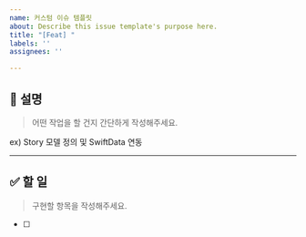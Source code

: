 ```yaml
---
name: 커스텀 이슈 템플릿
about: Describe this issue template's purpose here.
title: "[Feat] "
labels: ''
assignees: ''

---
```


## 🚗 설명 
> 어떤 작업을 할 건지 간단하게 작성해주세요. 

ex) Story 모델 정의 및 SwiftData 연동

---

## ✅ 할 일
> 구현할 항목을 작성해주세요.

- [ ]
